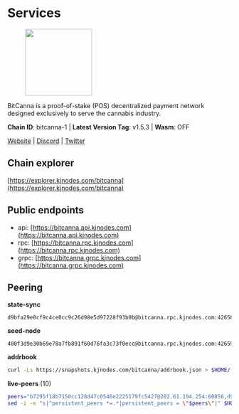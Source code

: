 # Services

<figure><img src="https://raw.githubusercontent.com/kj89/testnet_manuals/main/pingpub/logos/bitcanna.png" width="150" alt=""><figcaption></figcaption></figure>

BitCanna is a proof-of-stake (POS) decentralized payment network designed exclusively to serve the cannabis industry. 

**Chain ID**: bitcanna-1 | **Latest Version Tag**: v1.5.3 | **Wasm**: OFF

[Website](https://www.bitcanna.io) | [Discord](https://discord.gg/9AVrzaVQvs) | [Twitter](https://twitter.com/BitCannaGlobal)




## Chain explorer
[https://explorer.kjnodes.com/bitcanna](https://explorer.kjnodes.com/bitcanna)

## Public endpoints

* api: [https://bitcanna.api.kjnodes.com](https://bitcanna.api.kjnodes.com)
* rpc: [https://bitcanna.rpc.kjnodes.com](https://bitcanna.rpc.kjnodes.com)
* grpc: [https://bitcanna.grpc.kjnodes.com](https://bitcanna.grpc.kjnodes.com)

## Peering

**state-sync**

```text
d9bfa29e0cf9c4ce0cc9c26d98e5d97228f93b0b@bitcanna.rpc.kjnodes.com:42656
```

**seed-node**

```text
400f3d9e30b69e78a7fb891f60d76fa3c73f0ecc@bitcanna.rpc.kjnodes.com:42659
```

**addrbook**
```bash
curl -Ls https://snapshots.kjnodes.com/bitcanna/addrbook.json > $HOME/.bcna/config/addrbook.json
```

**live-peers** (10)
```bash
peers="b7295f18b7150cc128d47c0546e2225179fc5427@202.61.194.254:60856,d9bfa29e0cf9c4ce0cc9c26d98e5d97228f93b0b@65.109.88.38:42656,2af9f118d9be86892ef47193b6ab9e47046b9f44@74.207.231.41:26656,a7d96dc929824613315dcc1c90fee119f28cc51f@134.65.193.132:26656,3635058fcdbe97e72d191faedfe4c6acab835877@107.181.235.66:16656,88c6b1fa1c7fef98b4449b769eb2705476586664@65.109.92.241:21326,4e1c2471efb89239fb04a4b75f9f87177fd91d00@95.217.151.241:26656,82588f011491c6100d922d133f52fc23460b9231@135.181.67.233:26656,c38a5912b4b0f827732862594671c65ad0059932@172.105.196.25:26656,07c829cf936db34be61143fabb09541d05aea899@65.108.98.124:64206"
sed -i -e "s|^persistent_peers *=.*|persistent_peers = \"$peers\"|" $HOME/.bcna/config/config.toml
```
